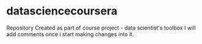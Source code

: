 # datasciencecoursera
Repository Created as part of course project - data scientist's toolbox
I will add comments once i start making changes into it.
